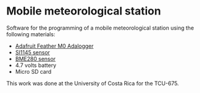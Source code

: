 # Mobile meteorological station

Software for the programming of a mobile meteorological station using the following materials:

* [Adafruit Feather M0 Adalogger](https://learn.adafruit.com/adafruit-feather-m0-adalogger/overview)
* [SI1145 sensor](https://learn.adafruit.com/adafruit-si1145-breakout-board-uv-ir-visible-sensor/overview)
* [BME280 sensor](https://www.adafruit.com/product/2652)
* 4.7 volts battery
* Micro SD card

This work was done at the University of Costa Rica for the TCU-675.
